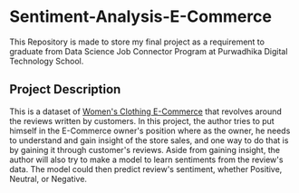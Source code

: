 # Sentiment-Analysis-E-Commerce
This Repository is made to store my final project as a requirement to graduate from Data Science Job Connector Program at Purwadhika Digital Technology School.

## Project Description
This is a dataset of [Women's Clothing E-Commerce](https://www.kaggle.com/nicapotato/womens-ecommerce-clothing-reviews) that revolves around the reviews written by customers. In this project, the author tries to put himself in the E-Commerce owner's position where as the owner, he needs to understand and gain insight of the store sales, and one way to do that is by gaining it through customer's reviews. Aside from gaining insight, the author will also try to make a model to learn sentiments from the review's data. The model could then predict review's sentiment, whether Positive, Neutral, or Negative.

